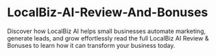 # LocalBiz-AI-Review-And-Bonuses
Discover how LocalBiz AI helps small businesses automate marketing, generate leads, and grow effortlessly read the full LocalBiz AI Review &amp; Bonuses to learn how it can transform your business today.
